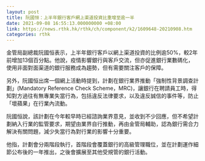 ```yaml
---
layout: post
title: 阮國恒：上半年銀行客戶網上渠道投資比重增至逾一半
date: 2021-09-08 16:55:13.000000000 +08:00
link: https://news.rthk.hk/rthk/ch/component/k2/1609648-20210908.htm
categories: rthk
---
```


金管局副總裁阮國恒表示，上半年銀行客戶以網上渠道投資的比例逾50%，較2年前增加13個百分點。他說，疫情影響銀行與客戶交流，但亦促進銀行業數碼化，使用非面對面渠道的銀行服務成為趨勢，但有需要關注客戶的保障。

另外，阮國恒出席一個網上活動時提到，計劃在銀行業界推動「強制性背景調查計劃」(Mandatory Reference Check Scheme，MRC)，讓銀行在聘請員工時，得知對方過往有無專業失當行為，包括違反法律要求，以及違反誠信的事件等，防止「壞蘋果」在行業內流動。

阮國恒說，該計劃在今年較早時已經諮詢業界意見，並收到不少回應，但不希望計劃納入行業的監管要求，期望由業界自行推動，再由金管局輔助，認為銀行需合力解決有關問題，減少失當行為對行業的影響十分重要。

他指，計劃會分兩階段執行，首階段會覆蓋銀行的高級管理職位，並在計劃運作細節公布後的一年推出，之後會擴展至其他受規管的銀行活動。

